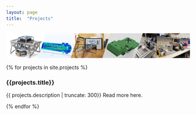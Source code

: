 ```yaml
---
layout: page
title:  "Projects"
---
```


![banner](/assets/banner.png)


{% for projects in site.projects %}

<h3>{{projects.title}}</h3>

<p class="post-excerpt">{{ projects.description | truncate: 300}} <a href="{{ projects.url }}" style="text-decoration:none"> Read more here.</a></p>

{% endfor %}  
